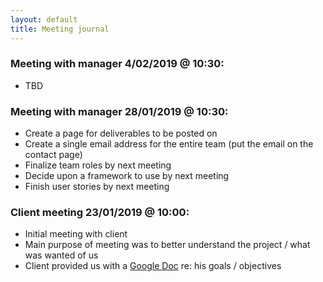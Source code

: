 ```yaml
---
layout: default
title: Meeting journal
---
```


### Meeting with manager 4/02/2019 @ 10:30:
* TBD

### Meeting with manager 28/01/2019 @ 10:30:
* Create a page for deliverables to be posted on
* Create a single email address for the entire team (put the email on the contact page)
* Finalize team roles by next meeting
* Decide upon a framework to use by next meeting
* Finish user stories by next meeting

### Client meeting 23/01/2019 @ 10:00:
* Initial meeting with client
* Main purpose of meeting was to better understand the project / what was wanted of us
* Client provided us with a [Google Doc](https://docs.google.com/document/d/1SuK2iHfK2GT1vC27phVbEGJwuZhcH2C2KqzMRWJTTFE/edit) re: his goals / objectives
